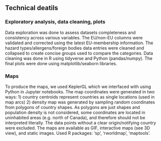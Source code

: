 ## Technical deatils

### Exploratory analysis, data cleaning, plots

Data exploration was done to assess datasets completeness and consistency across various variables. The EU/non-EU columns were validated and corrected using the latest EU-membership information. The hazard types/allergens/foreign bodies data entries were cleaned and collapsed to create concise groups used to compare the categories. Data cleaning was done in R using tidyverse and Python (pandas/numpy). The final plots were done using matplotlib/seaborn libraries. 

### Maps

To produce the maps, we used KeplerGL which we interfaced with using Python in Jupyter notebooks. The map coordinates were generated in two ways: 1) country centroids represent countries as single locations (used in map arcs) 2) density map was generated by sampling random coordinates from polygons of country shapes. As polygons are just shapes and population density is not considered, some coordinates are located in uninhabited areas (e.g. north of Canada), and therefore should not be interpreted literally. The data points without a clear origin/notifying country were excluded. The maps are available as GIF, interactive maps (see 3D view), and static images. Used R packages: ‘sp’, ‘rworldmap’, ‘maptools’.
